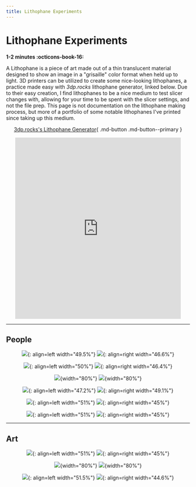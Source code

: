 ```yaml
---
title: Lithophane Experiments
---
```


# Lithophane Experiments

**1-2 minutes :octicons-book-16:**

A Lithophane is a piece of art made out of a thin translucent material designed to show an image in a "grisaille" color format when held up to light. 3D printers can be utilized to create some nice-looking lithophanes, a practice made easy with *3dp.rocks* lithophane generator, linked below. Due to their easy creation, I find lithophanes to be a nice medium to test slicer changes with, allowing for your time to be spent with the slicer settings, and not the file prep. This page is not documentation on the lithophane making process, but more of a portfolio of some notable lithophanes I've printed since taking up this medium.

<center>

[3dp.rocks's Lithophane Generator](https://3dp.rocks/lithophane/){ .md-button .md-button--primary }

<iframe width="90%" height="495" src="https://www.youtube.com/embed/ZNlbl6uhqbI" title="YouTube video player" frameborder="0" allow="accelerometer; autoplay; clipboard-write; encrypted-media; gyroscope; picture-in-picture" allowfullscreen></iframe>

</center>

****

## People

<center>

![](../images/LithophaneExperiments/friends.jpg){: align=left width="49.5%"}
![](../images/LithophaneExperiments/friendslithophane.jpg){: align=right width="46.6%"}

![](../images/LithophaneExperiments/nina.jpg){: align=left width="50%"}
![](../images/LithophaneExperiments/ninalithophane.jpg){: align=right width="46.4%"}

![](../images/LithophaneExperiments/zach.jpg){width="80%"}
![](../images/LithophaneExperiments/zachlithophane.jpg){width="80%"}

![](../images/LithophaneExperiments/maeko.jpg){: align=left width="47.2%"}
![](../images/LithophaneExperiments/lithophanemakeo.jpg){: align=right width="49.1%"}

![](../images/LithophaneExperiments/alex.jpg){: align=left width="51%"}
![](../images/LithophaneExperiments/alexlithophane.jpg){: align=right width="45%"}

![](../images/LithophaneExperiments/alexben.jpg){: align=left width="51%"}
![](../images/LithophaneExperiments/alexbenlithophane.jpg){: align=right width="45%"}

</center>

****

## Art

<center>

![](../images/LithophaneExperiments/keithharring.jpg){: align=left width="51%"}
![](../images/LithophaneExperiments/keithharringlithophane.jpg){: align=right width="45%"}

![](../images/LithophaneExperiments/painting.jpg){width="80%"}
![](../images/LithophaneExperiments/paintinglithophane.jpg){width="80%"}

![](../images/LithophaneExperiments/gerogiaokeef.jpg){: align=left width="51.5%"}
![](../images/LithophaneExperiments/gerogiaokeeflithophane.jpg){: align=right width="44.6%"}

</center>

